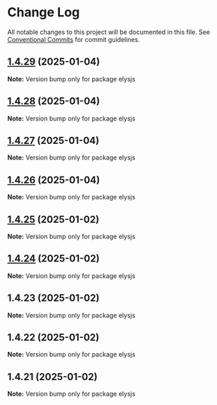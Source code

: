 # Change Log

All notable changes to this project will be documented in this file.
See [Conventional Commits](https://conventionalcommits.org) for commit guidelines.

## [1.4.29](https://github.com/kwak-labs/elysjs/compare/elysjs@1.4.28...elysjs@1.4.29) (2025-01-04)

**Note:** Version bump only for package elysjs

## [1.4.28](https://github.com/kwak-labs/elysjs/compare/elysjs@1.4.27...elysjs@1.4.28) (2025-01-04)

**Note:** Version bump only for package elysjs

## [1.4.27](https://github.com/kwak-labs/elysjs/compare/elysjs@1.4.26...elysjs@1.4.27) (2025-01-04)

**Note:** Version bump only for package elysjs

## [1.4.26](https://github.com/kwak-labs/elysjs/compare/elysjs@1.4.25...elysjs@1.4.26) (2025-01-04)

**Note:** Version bump only for package elysjs

## [1.4.25](https://github.com/kwak-labs/elysjs/compare/elysjs@1.4.24...elysjs@1.4.25) (2025-01-02)

**Note:** Version bump only for package elysjs

## [1.4.24](https://github.com/kwak-labs/elysjs/compare/elysjs@1.4.23...elysjs@1.4.24) (2025-01-02)

**Note:** Version bump only for package elysjs

## 1.4.23 (2025-01-02)

**Note:** Version bump only for package elysjs

## 1.4.22 (2025-01-02)

**Note:** Version bump only for package elysjs

## 1.4.21 (2025-01-02)

**Note:** Version bump only for package elysjs
